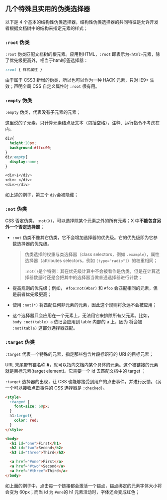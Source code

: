 ## 几个特殊且实用的伪类选择器

以下是 4 个基本的结构性伪类选择器，结构性伪类选择器的共同特征是允许开发者根据文档树中的结构来指定元素的样式；

### `:root` 伪类

`:root` 伪类匹配文档树的根元素。应用到HTML，`:root` 即表示为`<html>`元素，除了优先级更高外，相当于html标签选择器：

```css
:root { 样式属性 }
```

由于属于 CSS3 新增的伪类，所以也可以作为一种 HACK 元素，只对 IE9+ 生效；声明全局 CSS 自定义属性时 `:root` 很有用。

### `:empty` 伪类

`:empty` 伪类，代表没有子元素的元素；

这里说的子元素，只计算元素结点及文本（包括空格），注释、运行指令不考虑在内。

```css
div{
  height:20px;
  background:#ffcc00;
}
div:empty{
  display:none;
}

<div>1</div>
<div> </div>
<div></div>
```

如上述的例子，第三个 `div`会被隐藏；

### `:not` 伪类

CSS 否定伪类，`:not(X)`，可以选择除某个元素之外的所有元素；X 中**不能包含另外一个否定选择器**；

- `:not` 伪类不像其它伪类，它不会增加选择器的优先级。它的优先级即为它参数选择器的优先级。

  > 伪类选择的权重与类选择器（class selectors，例如 `.example`），属性选择器（attributes selectors，例如 `[type="radio"]`）的权重相同；
  >
  >  `:not()`是个特例：其在优先级计算中不会被看作是伪类，但是在计算选择器数量时还是会把其中的选择器当做普通选择器进行计数；

- 提高规则的优先级；例如， `#foo:not(#bar)` 和 `#foo` 会匹配相同的元素，但是前者优先级更高；

- 使用 `:not(*)` 将匹配任何非元素的元素，因此这个规则将永远不会被应用；

- 这个选择器只会应用在一个元素上，无法用它来排除所有父元素。比如， `body :not(table) a` 依旧会应用到 table 内部的 a 上，因为 将会被 `:not(table)` 这部分选择器匹配。

### `:target` 伪类

`:target` 代表一个特殊的元素，指定那些包含片段标识符的 URI 的目标元素；

URL 末尾带有锚名称 **#**，就可以指向文档内某个具体的元素。这个被链接的元素就是目标元素(target element)。它需要一个 id 去匹配文档中的 target ；

`:target` 选择器的出现，让 CSS 也能够接受到用户的点击事件，并进行反馈。（另一个可以接收点击事件的 CSS 选择器是 `:checked`）。

```html
<style>
  :target {
    font-size: 60px;
  }
  h1:target{
    color: red;
  }
</style>

<body>
  <h1 id="one">First</h1>
  <h2 id="two">Second</h2>
  <h3 id="three">Third</h3>

  <a href="#one">First</a>
  <a href="#two">Second</a>
  <a href="#three">Third</a>
</body>
```

如上面的例子中，点击每一个链接都会激活一个锚点，锚点绑定的元素字体大小将会变为 60px；而当 id 为 `#one`的 h1 元素活动时，字体还会变成红色；